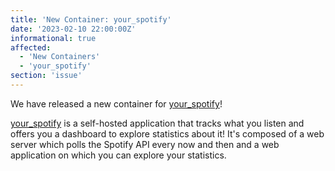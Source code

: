 ```yaml
---
title: 'New Container: your_spotify'
date: '2023-02-10 22:00:00Z'
informational: true
affected:
  - 'New Containers'
  - 'your_spotify'
section: 'issue'
---
```

We have released a new container for [your_spotify](https://github.com/linuxserver/docker-your_spotify)!

[your_spotify](https://github.com/Yooooomi/your_spotify) is a self-hosted application that tracks what you listen and offers you a dashboard to explore statistics about it! It's composed of a web server which polls the Spotify API every now and then and a web application on which you can explore your statistics.

